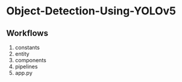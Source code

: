 # Object-Detection-Using-YOLOv5


## Workflows

1. constants
2. entity
3. components
4. pipelines
5. app.py
